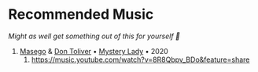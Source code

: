 # Recommended Music

*Might as well get something out of this for yourself 🎵*



1. [Masego](https://music.youtube.com/channel/UCnNg7G379GMitKDisM5wO8Q) & [Don Toliver](https://music.youtube.com/channel/UCSzWQmDsKG37iKN2vw1G-2Q) • [Mystery Lady](https://music.youtube.com/browse/MPREb_Mfa7PPCZUPE) • 2020
	1. https://music.youtube.com/watch?v=8R8Qbpv_BDo&feature=share